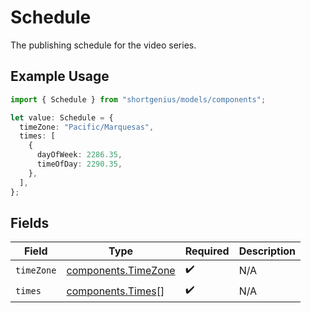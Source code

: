 # Schedule

The publishing schedule for the video series.

## Example Usage

```typescript
import { Schedule } from "shortgenius/models/components";

let value: Schedule = {
  timeZone: "Pacific/Marquesas",
  times: [
    {
      dayOfWeek: 2286.35,
      timeOfDay: 2290.35,
    },
  ],
};
```

## Fields

| Field                                                      | Type                                                       | Required                                                   | Description                                                |
| ---------------------------------------------------------- | ---------------------------------------------------------- | ---------------------------------------------------------- | ---------------------------------------------------------- |
| `timeZone`                                                 | [components.TimeZone](../../models/components/timezone.md) | :heavy_check_mark:                                         | N/A                                                        |
| `times`                                                    | [components.Times](../../models/components/times.md)[]     | :heavy_check_mark:                                         | N/A                                                        |